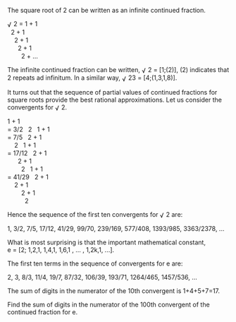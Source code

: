   <p>The square root of 2 can be written as an infinite continued fraction.</p>        <img src='images/symbol_radic.gif' width='14' height='16' alt='&radic;' border='0' style='vertical-align:middle;' />2 = 1 +  1<br /><img src="images/blackdot.gif" width="135" height="1" alt="" /><br />      &nbsp;  2 +  1<br /><img src="images/blackdot.gif" width="110" height="1" alt="" /><br />      &nbsp;  &nbsp;  2 +  1<br /><img src="images/blackdot.gif" width="85" height="1" alt="" /><br />      &nbsp;  &nbsp;  &nbsp;  2 +  1<br /><img src="images/blackdot.gif" width="60" height="1" alt="" /><br />      &nbsp;  &nbsp;  &nbsp;  &nbsp;  2 + ...        <p>The infinite continued fraction can be written, <img src='images/symbol_radic.gif' width='14' height='16' alt='&radic;' border='0' style='vertical-align:middle;' />2 = [1;(2)], (2) indicates that 2 repeats ad infinitum. In a similar way, <img src='images/symbol_radic.gif' width='14' height='16' alt='&radic;' border='0' style='vertical-align:middle;' />23 = [4;(1,3,1,8)].</p>  <p>It turns out that the sequence of partial values of continued fractions for square roots provide the best rational approximations. Let us consider the convergents for <img src='images/symbol_radic.gif' width='14' height='16' alt='&radic;' border='0' style='vertical-align:middle;' />2.</p>          1 +  1<br /><img src="images/blackdot.gif" width="15" height="1" alt="" /><br />  = 3/2      &nbsp;  2  &nbsp;            1 +  1<br /><img src="images/blackdot.gif" width="50" height="1" alt="" /><br />  = 7/5      &nbsp;  2 +  1<br /><img src="images/blackdot.gif" width="15" height="1" alt="" /><br />      &nbsp;  &nbsp;  2  &nbsp;            1 +  1<br /><img src="images/blackdot.gif" width="80" height="1" alt="" /><br />  = 17/12      &nbsp;  2 +  1<br /><img src="images/blackdot.gif" width="50" height="1" alt="" /><br />  &nbsp;      &nbsp;  &nbsp;  2 +  1<br /><img src="images/blackdot.gif" width="15" height="1" alt="" /><br />  &nbsp;      &nbsp;  &nbsp;  &nbsp;  2  &nbsp;            1 +  1<br /><img src="images/blackdot.gif" width="110" height="1" alt="" /><br />  = 41/29      &nbsp;  2 +  1<br /><img src="images/blackdot.gif" width="80" height="1" alt="" /><br />      &nbsp;  &nbsp;  2 +  1<br /><img src="images/blackdot.gif" width="50" height="1" alt="" /><br />  &nbsp;      &nbsp;  &nbsp;  &nbsp;  2 +  1<br /><img src="images/blackdot.gif" width="15" height="1" alt="" /><br />  &nbsp;      &nbsp;  &nbsp;  &nbsp;  &nbsp;  2  &nbsp;        <p>Hence the sequence of the first ten convergents for <img src='images/symbol_radic.gif' width='14' height='16' alt='&radic;' border='0' style='vertical-align:middle;' />2 are:</p>  1, 3/2, 7/5, 17/12, 41/29, 99/70, 239/169, 577/408, 1393/985, 3363/2378, ...  <p>What is most surprising is that the important mathematical constant,<br />e = [2; 1,2,1, 1,4,1, 1,6,1 , ... , 1,2k,1, ...].</p>  <p>The first ten terms in the sequence of convergents for e are:</p>  2, 3, 8/3, 11/4, 19/7, 87/32, 106/39, 193/71, 1264/465, 1457/536, ...  <p>The sum of digits in the numerator of the 10th convergent is 1+4+5+7=17.</p>  <p>Find the sum of digits in the numerator of the 100th convergent of the continued fraction for e.</p>  